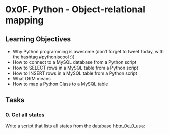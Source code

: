 # 0x0F. Python - Object-relational mapping

## Learning Objectives
- Why Python programming is awesome (don’t forget to tweet today, with the hashtag #pythoniscool :))
- How to connect to a MySQL database from a Python script
- How to SELECT rows in a MySQL table from a Python script
- How to INSERT rows in a MySQL table from a Python script
- What ORM means
- How to map a Python Class to a MySQL table

## Tasks

### 0. Get all states 
Write a script that lists all states from the database hbtn_0e_0_usa:

